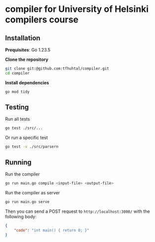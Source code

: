 # compiler for University of Helsinki compilers course

## Installation

**Prequisites**: Go 1.23.5

**Clone the repository**

```bash
git clone git:@github.com:tfhuhtal/compiler.git
cd compiler
```

**Install dependencies**

```bash
go mod tidy
```

## Testing

Run all tests
```bash
go test ./src/...
```
Or run a specific test
```bash
go test -v ./src/parsern
```

## Running

Run the compiler

```bash
go run main.go compile <input-file> <output-file>
```

Run the compiler as server

```bash
go run main.go serve
```
Then you can send a POST request to `http://localhost:3000/` with the following body:
```json
{
    "code": "int main() { return 0; }"
}
```